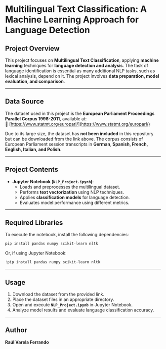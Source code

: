 # Multilingual Text Classification: A Machine Learning Approach for Language Detection

## Project Overview
This project focuses on **Multilingual Text Classification**, applying **machine learning** techniques for **language detection and analysis**. The task of language identification is essential as many additional NLP tasks, such as lexical analysis, depend on it. The project involves **data preparation, model evaluation, and comparison**.

---

## Data Source
The dataset used in this project is the **European Parliament Proceedings Parallel Corpus 1996-2011**, available at:  
🔗 [https://www.statmt.org/europarl/](https://www.statmt.org/europarl/)  

Due to its large size, the dataset has **not been included** in this repository but can be downloaded from the link above. The corpus consists of European Parliament session transcripts in **German, Spanish, French, English, Italian, and Polish**.

---

## Project Contents
- **Jupyter Notebook (`NLP_Project.ipynb`)**:
  - Loads and preprocesses the multilingual dataset.
  - Performs **text vectorization** using NLP techniques.
  - Applies **classification models** for language detection.
  - Evaluates model performance using different metrics.

---

## Required Libraries
To execute the notebook, install the following dependencies:

```python
pip install pandas numpy scikit-learn nltk
```

Or, if using Jupyter Notebook:

```python
!pip install pandas numpy scikit-learn nltk
```

---

## Usage
1. Download the dataset from the provided link.
2. Place the dataset files in an appropriate directory.
3. Open and execute **`NLP_Project.ipynb`** in Jupyter Notebook.
4. Analyze model results and evaluate language classification accuracy.

---

## Author
**Raúl Varela Ferrando**

